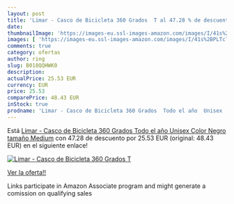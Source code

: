 ```yaml
---
layout: post
title: 'Limar - Casco de Bicicleta 360 Grados  T al 47.28 % de descuento'
date: 
thumbnailImage: 'https://images-eu.ssl-images-amazon.com/images/I/41s%2BPLTclEL._SL200_.jpg'
images: [ 'https://images-eu.ssl-images-amazon.com/images/I/41s%2BPLTclEL._SL200_.jpg' ]
comments: true
category: ofertas
author: ring
slug: B018QQHWK0
description:
actualPrice: 25.53 EUR
currency: EUR
price: 25.53
comparePrice: 48.43 EUR
inStock: true
prodname: 'Limar - Casco de Bicicleta 360 Grados  Todo el año  Unisex  Color Negro  tamaño Medium'
---
```


Está [Limar - Casco de Bicicleta 360 Grados  Todo el año  Unisex  Color Negro  tamaño Medium](https://www.amazon.es/dp/B018QQHWK0/?tag=tolees-21) con 47.28 de descuento por 25.53 EUR (original: 48.43 EUR) en el siguiente enlace!

[![Limar - Casco de Bicicleta 360 Grados  T](https://images-eu.ssl-images-amazon.com/images/I/41s%2BPLTclEL._SL200_.jpg)](https://www.amazon.es/dp/B018QQHWK0/?tag=tolees-21)

[Ver la oferta!!](https://www.amazon.es/dp/B018QQHWK0/?tag=tolees-21)

Links participate in Amazon Associate program and might generate a comission on qualifying sales


